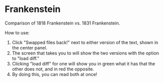 # Frankenstein
Comparison of 1818 Frankenstein vs. 1831 Frankenstein. 

How to use: 
1) Click "Swapped files back!" next to either version of the text, shown in the center panel. 
2) The screen that takes you to will show the two versions with the option to "load diff." 
3) Clicking "load diff" for one will show you in green what it has that the other does not, and in red the opposite. 
4) By doing this, you can read both at once! 
